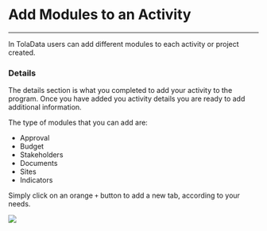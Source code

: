 # Add Modules to an Activity

---

In TolaData users can add different modules to each activity or project created.

### Details

The details section is what you completed to add your activity to the program. Once you have added you activity details you are ready to add additional information.

The type of modules that you can add are:
* Approval
* Budget
* Stakeholders
* Documents
* Sites
* Indicators

Simply click on an orange `+` button to add a new tab, according to your needs. 

![](/assets_en/add_activities.PNG)

